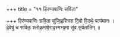 +++
title = "११ हिरण्यपाणिः सविता"

+++
हिर॑ण्यपाणिः सवि॒ता सु॑जि॒ह्वस्त्रिरा दि॒वो वि॒दथे॒ पत्य॑मानः ।  
दे॒वेषु॑ च सवितः॒ श्लोक॒मश्रे॒राद॒स्मभ्य॒मा सु॑व स॒र्वता॑तिम् ॥